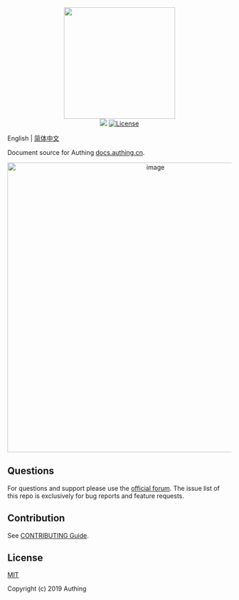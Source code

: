 <div align=center>
  <img width="250" src="https://files.authing.co/authing-console/authing-logo-new-20210924.svg" />
</div>

<div align="center">
  <a href="https://forum.authing.cn/" target="_blank"><img src="https://img.shields.io/badge/chat-forum-blue" /></a>
  <a href="javascript:;"><img src="https://img.shields.io/badge/License-MIT-success" alt="License"></a>
</div>

English | [简体中文](./README-zh_CN.md) 

Document source for Authing [docs.authing.cn](https://docs.authing.cn/v2/).

<div align="center">
  <img width="650" alt="image" src="https://user-images.githubusercontent.com/1890238/183325636-763a692d-77e1-4c41-a09f-10121ea4b006.png">
</div>

## Questions

For questions and support please use the [official forum](https://forum.authing.cn/). The issue list of this repo is exclusively for bug reports and feature requests.

## Contribution

See [CONTRIBUTING Guide](https://github.com/Authing/.github/blob/main/CONTRIBUTING.md).

## License

[MIT](https://opensource.org/licenses/MIT)

Copyright (c) 2019 Authing

